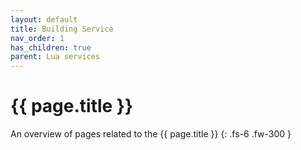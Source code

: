 ```yaml
---
layout: default
title: Building Service
nav_order: 1
has_children: true
parent: Lua services
---
```


# {{ page.title }}


An overview of pages related to the {{ page.title }}
{: .fs-6 .fw-300 }
